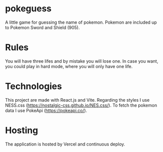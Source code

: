 # pokeguess
A little game for guessing the name of pokemon. 
Pokemon are included up to Pokemon Sword and Shield (905). 

# Rules 
You will have three lifes and by mistake you will lose one. 
In case you want, you could play in hard mode, where you will only have one life. 

# Technologies 
This project are made with React.js and Vite. Regarding the styles I use NESS.css (https://nostalgic-css.github.io/NES.css/). 
To fetch the pokemon data I use PokeApi (https://pokeapi.co/).

# Hosting
The application is hosted by Vercel and continuous deploy.